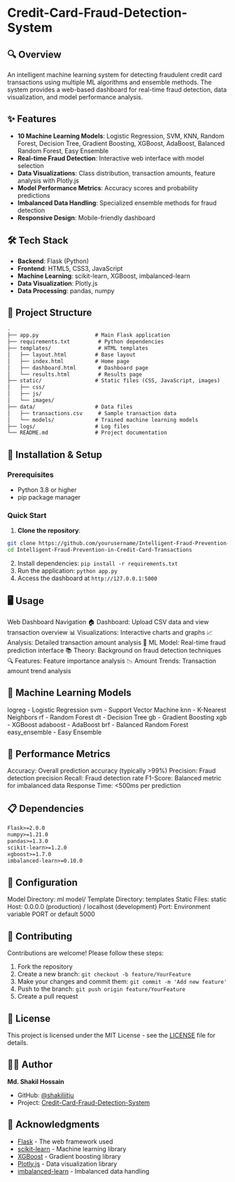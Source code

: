 # Credit-Card-Fraud-Detection-System
## 🔍 Overview
An intelligent machine learning system for detecting fraudulent credit card transactions using multiple ML algorithms and ensemble methods. The system provides a web-based dashboard for real-time fraud detection, data visualization, and model performance analysis.

## ✨ Features
- **10 Machine Learning Models**: Logistic Regression, SVM, KNN, Random Forest, Decision Tree, Gradient Boosting, XGBoost, AdaBoost, Balanced Random Forest, Easy Ensemble
- **Real-time Fraud Detection**: Interactive web interface with model selection
- **Data Visualizations**: Class distribution, transaction amounts, feature analysis with Plotly.js
- **Model Performance Metrics**: Accuracy scores and probability predictions
- **Imbalanced Data Handling**: Specialized ensemble methods for fraud detection
- **Responsive Design**: Mobile-friendly dashboard

## 🛠️ Tech Stack
- **Backend**: Flask (Python)
- **Frontend**: HTML5, CSS3, JavaScript
- **Machine Learning**: scikit-learn, XGBoost, imbalanced-learn
- **Data Visualization**: Plotly.js
- **Data Processing**: pandas, numpy

## 📁 Project Structure
```markdown
.
├── app.py                  # Main Flask application
├── requirements.txt         # Python dependencies
├── templates/               # HTML templates
│   ├── layout.html         # Base layout
│   ├── index.html          # Home page
│   ├── dashboard.html       # Dashboard page
│   └── results.html         # Results page
├── static/                 # Static files (CSS, JavaScript, images)
│   ├── css/
│   ├── js/
│   └── images/
├── data/                   # Data files
│   ├── transactions.csv     # Sample transaction data
│   └── models/             # Trained machine learning models
├── logs/                   # Log files
└── README.md               # Project documentation
```

## 🚀 Installation & Setup

### Prerequisites
- Python 3.8 or higher
- pip package manager

### Quick Start
1. **Clone the repository**:
```bash
git clone https://github.com/yourusername/Intelligent-Fraud-Prevention-in-Credit-Card-Transactions.git
cd Intelligent-Fraud-Prevention-in-Credit-Card-Transactions
```
2. Install dependencies: `pip install -r requirements.txt`
3. Run the application: `python app.py`
4. Access the dashboard at `http://127.0.0.1:5000`

## 🖥️ Usage
Web Dashboard Navigation
🏠 Dashboard: Upload CSV data and view transaction overview
📊 Visualizations: Interactive charts and graphs
📈 Analysis: Detailed transaction amount analysis
🤖 ML Model: Real-time fraud prediction interface
📚 Theory: Background on fraud detection techniques
🔍 Features: Feature importance analysis
📉 Amount Trends: Transaction amount trend analysis


## 🤖 Machine Learning Models
logreg - Logistic Regression
svm - Support Vector Machine
knn - K-Nearest Neighbors
rf - Random Forest
dt - Decision Tree
gb - Gradient Boosting
xgb - XGBoost
adaboost - AdaBoost
brf - Balanced Random Forest
easy_ensemble - Easy Ensemble


## 🎯 Performance Metrics
Accuracy: Overall prediction accuracy (typically >99%)
Precision: Fraud detection precision
Recall: Fraud detection rate
F1-Score: Balanced metric for imbalanced data
Response Time: <500ms per prediction


## 📋 Dependencies

````markdown
Flask>=2.0.0
numpy>=1.21.0
pandas>=1.3.0
scikit-learn>=1.2.0
xgboost>=1.7.0
imbalanced-learn>=0.10.0
````

## 🔧 Configuration
Model Directory: ml model/
Template Directory: templates
Static Files: static
Host: 0.0.0.0 (production) / localhost (development)
Port: Environment variable PORT or default 5000

## 🤝 Contributing
Contributions are welcome! Please follow these steps:
1. Fork the repository
2. Create a new branch: `git checkout -b feature/YourFeature`
3. Make your changes and commit them: `git commit -m 'Add new feature'`
4. Push to the branch: `git push origin feature/YourFeature`
5. Create a pull request

## 📜 License
This project is licensed under the MIT License - see the [LICENSE](LICENSE) file for details.

## 👨‍💻 Author

**Md. Shakil Hossain**
- GitHub: [@shakiliitju](https://github.com/shakiliitju)
- Project: [Credit-Card-Fraud-Detection-System](https://github.com/shakiliitju/Credit-Card-Fraud-Detection-System)


## 👥 Acknowledgments
- [Flask](https://flask.palletsprojects.com/) - The web framework used
- [scikit-learn](https://scikit-learn.org/) - Machine learning library
- [XGBoost](https://xgboost.readthedocs.io/) - Gradient boosting library
- [Plotly.js](https://plotly.com/javascript/) - Data visualization library
- [imbalanced-learn](https://imbalanced-learn.org/) - Imbalanced data handling

